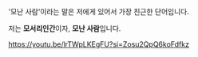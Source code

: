 '모난 사람'이라는 말은 저에게 있어서 가장 친근한 단어입니다.

저는 **모서리인간**이자, **모난 사람**입니다.


https://youtu.be/lrTWpLKEgFU?si=Zosu2QpQ6koFdfkz